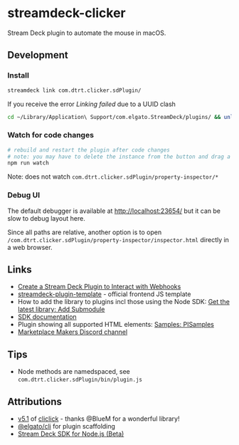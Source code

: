 # streamdeck-clicker

Stream Deck plugin to automate the mouse in macOS.

## Development

### Install

```sh
streamdeck link com.dtrt.clicker.sdPlugin/
```

If you receive the error *Linking failed* due to a UUID clash

```sh
cd ~/Library/Application\ Support/com.elgato.StreamDeck/plugins/ && unlink com.dtrt.clicker.sdPlugin/
```

### Watch for code changes

```sh
# rebuild and restart the plugin after code changes
# note: you may have to delete the instance from the button and drag a new one in to see changes to `States` or Property Inspector
npm run watch
```

Note: does not watch `com.dtrt.clicker.sdPlugin/property-inspector/*`

### Debug UI

The default debugger is available at <http://localhost:23654/> but it can be slow to debug layout here.

Since all paths are relative, another option is to open `/com.dtrt.clicker.sdPlugin/property-inspector/inspector.html` directly in a web browser.

## Links

* [Create a Stream Deck Plugin to Interact with Webhooks](https://www.thepolyglotdeveloper.com/2020/07/create-stream-deck-plugin-interact-webhooks/)
* [streamdeck-plugin-template](https://github.com/elgatosf/streamdeck-plugin-template) - official frontend JS template
* How to add the library to plugins incl those using the Node SDK: [Get the latest library: Add Submodule](https://github.com/elgatosf/streamdeck-plugin-template#add-submodule)
* [SDK documentation](https://docs.elgato.com/sdk/plugins/overview)
* Plugin showing all supported HTML elements: [Samples: PISamples](https://docs.elgato.com/sdk/plugins/samples/pisamples)
* [Marketplace Makers Discord channel](https://discord.gg/GehBUcu627)

## Tips

* Node methods are namedspaced, see `com.dtrt.clicker.sdPlugin/bin/plugin.js`

## Attributions

* [v5.1](https://github.com/BlueM/cliclick/releases/tag/5.1) of [cliclick](https://github.com/BlueM/cliclick) - thanks @BlueM for a wonderful library!
* [@elgato/cli](https://github.com/elgatosf/cli) for plugin scaffolding
* [Stream Deck SDK for Node.js (Beta)](https://github.com/elgatosf/streamdeck)
